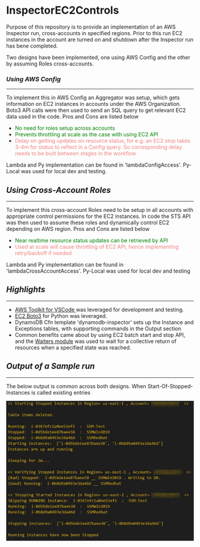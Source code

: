 # InspectorEC2Controls

Purpose of this repository is to provide an implementation of an AWS Inspector run, cross-accounts in specified regions. Prior to this run EC2 instances in the account are turned on and shutdown after the Inspector run has bene completed.  

Two designs have been implemented, one using AWS Config and the other by assuming Roles cross-accounts. 

### *Using AWS Config*
---
To implement this in AWS Config an Aggregator was setup, which gets information on EC2 instances in accounts under the AWS Organization. Boto3 API calls were then used to send an SQL query to get relevant EC2 data used in the code. Pros and Cons are listed below

* <light style="color: green">No need for roles setup across accounts</light>  
* <light style="color: green">Prevents throttling at scale as the case with using EC2 API</light>
* <light style="color: lightcoral">Delay on getting updates on resource status, for e.g. an EC2 stop takes 3-4m for status to reflect in a Config query. So corresponding delay needs to be built between stages in the workflow</light>

Lambda and Py implementation can be found in 'lambdaConfigAccess'. Py-Local was used for local dev and testing. 

## *Using Cross-Account Roles*
---
To implement this cross-account Roles need to be setup in all accounts with appropriate control permissions for the EC2 instances. In code the STS API was then used to assume these roles and dynamically control EC2 depending on AWS region. Pros and Cons are listed below
* <light style="color: green">Near realtime resource status updates can be retrieved by API</light>  
* <light style="color: lightcoral">Used at scale will cause throttling of EC2 API, hence implementing retry/backoff if needed</light>  

Lambda and Py implementation can be found in 'lambdaCrossAccountAccess'. Py-Local was used for local dev and testing   

## *Highlights* ##
---
* [AWS Toolkit for VSCode ](https://docs.aws.amazon.com/toolkit-for-vscode/latest/userguide/welcome.html)was leveraged for development and testing. 
* [EC2 Boto3](https://boto3.amazonaws.com/v1/documentation/api/latest/reference/services/ec2.html#EC2.Client.run_instances) for Python was leveraged. 
* DynamoDB Cfn template 'dynamodb-inspector' sets up the Instance and Exceptions tables, with supporting commands in the Output section
* Common benefits came about by using EC2 batch start and stop API, and the [Waiters module](https://boto3.amazonaws.com/v1/documentation/api/latest/reference/services/ec2.html#waiters) was used to wait for a collective return of resources when a specified state was reached.

## *Output of a Sample run*
---
The below output is common across both designs. When Start-Of-Stopped-Instances is called existing entries  

![Sample run](/img/sample-run.jpg)